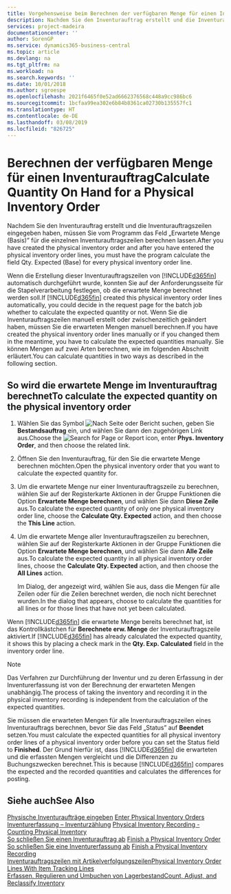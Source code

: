 ```yaml
---
title: Vorgehensweise beim Berechnen der verfügbaren Menge für einen Inventurauftrag
description: Nachdem Sie den Inventurauftrag erstellt und die Inventurauftragszeilen eingegeben haben, müssen Sie vom Programm das Feld „Erwartete Menge (Basis)” für die einzelnen Inventurauftragszeilen berechnen lassen.
services: project-madeira
documentationcenter: ''
author: SorenGP
ms.service: dynamics365-business-central
ms.topic: article
ms.devlang: na
ms.tgt_pltfrm: na
ms.workload: na
ms.search.keywords: ''
ms.date: 10/01/2018
ms.author: sgroespe
ms.openlocfilehash: 2021f6465f0e52ad6662376568c448a9cc986bc6
ms.sourcegitcommit: 1bcfaa99ea302e6b84b8361ca02730b135557fc1
ms.translationtype: HT
ms.contentlocale: de-DE
ms.lasthandoff: 03/08/2019
ms.locfileid: "826725"
---
```

# <a name="calculate-quantity-on-hand-for-a-physical-inventory-order"></a><span data-ttu-id="8a7f1-103">Berechnen der verfügbaren Menge für einen Inventurauftrag</span><span class="sxs-lookup"><span data-stu-id="8a7f1-103">Calculate Quantity On Hand for a Physical Inventory Order</span></span>
<span data-ttu-id="8a7f1-104">Nachdem Sie den Inventurauftrag erstellt und die Inventurauftragszeilen eingegeben haben, müssen Sie vom Programm das Feld „Erwartete Menge (Basis)” für die einzelnen Inventurauftragszeilen berechnen lassen.</span><span class="sxs-lookup"><span data-stu-id="8a7f1-104">After you have created the physical inventory order and after you have entered the physical inventory order lines, you must have the program calculate the field Qty. Expected (Base) for every physical inventory order line.</span></span>  

<span data-ttu-id="8a7f1-105">Wenn die Erstellung dieser Inventurauftragszeilen von [!INCLUDE[d365fin](../../includes/d365fin_md.md)] automatisch durchgeführt wurde, konnten Sie auf der Anforderungsseite für die Stapelverarbeitung festlegen, ob die erwartete Menge berechnet werden soll.</span><span class="sxs-lookup"><span data-stu-id="8a7f1-105">If [!INCLUDE[d365fin](../../includes/d365fin_md.md)] created this physical inventory order lines automatically, you could decide in the request page for the batch job whether to calculate the expected quantity or not.</span></span> <span data-ttu-id="8a7f1-106">Wenn Sie die Inventurauftragszeilen manuell erstellt oder zwischenzeitlich geändert haben, müssen Sie die erwarteten Mengen manuell berechnen.</span><span class="sxs-lookup"><span data-stu-id="8a7f1-106">If you have created the physical inventory order lines manually or if you changed them in the meantime, you have to calculate the expected quantities manually.</span></span> <span data-ttu-id="8a7f1-107">Sie können Mengen auf zwei Arten berechnen, wie im folgenden Abschnitt erläutert.</span><span class="sxs-lookup"><span data-stu-id="8a7f1-107">You can calculate quantities in two ways as described in the following section.</span></span>  

## <a name="to-calculate-the-expected-quantity-on-the-physical-inventory-order"></a><span data-ttu-id="8a7f1-108">So wird die erwartete Menge im Inventurauftrag berechnet</span><span class="sxs-lookup"><span data-stu-id="8a7f1-108">To calculate the expected quantity on the physical inventory order</span></span>  

1.  <span data-ttu-id="8a7f1-109">Wählen Sie das Symbol ![Nach Seite oder Bericht suchen](../../media/ui-search/search_small.png "Symbol „Nach Seite oder Bericht suchen”"), geben Sie **Bestandsauftrag** ein, und wählen Sie dann den zugehörigen Link aus.</span><span class="sxs-lookup"><span data-stu-id="8a7f1-109">Choose the ![Search for Page or Report](../../media/ui-search/search_small.png "Search for Page or Report icon") icon, enter **Phys. Inventory Order**, and then choose the related link.</span></span>  
2.  <span data-ttu-id="8a7f1-110">Öffnen Sie den Inventurauftrag, für den Sie die erwartete Menge berechnen möchten.</span><span class="sxs-lookup"><span data-stu-id="8a7f1-110">Open the physical inventory order that you want to calculate the expected quantity for.</span></span>  
3.  <span data-ttu-id="8a7f1-111">Um die erwartete Menge nur einer Inventurauftragszeile zu berechnen, wählen Sie auf der Registerkarte Aktionen in der Gruppe Funktionen die Option **Erwartete Menge berechnen**, und wählen Sie dann **Diese Zeile** aus.</span><span class="sxs-lookup"><span data-stu-id="8a7f1-111">To calculate the expected quantity of only one physical inventory order line, choose the **Calculate Qty. Expected** action, and then choose the **This Line** action.</span></span>  
4.  <span data-ttu-id="8a7f1-112">Um die erwartete Menge aller Inventurauftragszeilen zu berechnen, wählen Sie auf der Registerkarte Aktionen in der Gruppe Funktionen die Option **Erwartete Menge berechnen**, und wählen Sie dann **Alle Zeile** aus.</span><span class="sxs-lookup"><span data-stu-id="8a7f1-112">To calculate the expected quantity in all physical inventory order lines, choose the **Calculate Qty. Expected** action, and then choose the **All Lines** action.</span></span>  

    <span data-ttu-id="8a7f1-113">Im Dialog, der angezeigt wird, wählen Sie aus, dass die Mengen für alle Zeilen oder für die Zeilen berechnet werden, die noch nicht berechnet wurden.</span><span class="sxs-lookup"><span data-stu-id="8a7f1-113">In the dialog that appears, choose to calculate the quantities for all lines or for those lines that have not yet been calculated.</span></span>  

<span data-ttu-id="8a7f1-114">Wenn [!INCLUDE[d365fin](../../includes/d365fin_md.md)] die erwartete Menge bereits berechnet hat, ist das Kontrollkästchen für **Berechnete erw. Menge** der Inventurauftragszeile aktiviert.</span><span class="sxs-lookup"><span data-stu-id="8a7f1-114">If [!INCLUDE[d365fin](../../includes/d365fin_md.md)] has already calculated the expected quantity, it shows this by placing a check mark in the **Qty. Exp. Calculated** field in the inventory order line.</span></span>  

> [!NOTE]  
>  <span data-ttu-id="8a7f1-115">Das Verfahren zur Durchführung der Inventur und zu deren Erfassung in der Inventurerfassung ist von der Berechnung der erwarteten Mengen unabhängig.</span><span class="sxs-lookup"><span data-stu-id="8a7f1-115">The process of taking the inventory and recording it in the physical inventory recording is independent from the calculation of the expected quantities.</span></span>  

<span data-ttu-id="8a7f1-116">Sie müssen die erwarteten Mengen für alle Inventurauftragszeilen eines Inventurauftrags berechnen, bevor Sie das Feld „Status” auf **Beendet** setzen.</span><span class="sxs-lookup"><span data-stu-id="8a7f1-116">You must calculate the expected quantities for all physical inventory order lines of a physical inventory order before you can set the Status field to **Finished**.</span></span> <span data-ttu-id="8a7f1-117">Der Grund hierfür ist, dass [!INCLUDE[d365fin](../../includes/d365fin_md.md)] die erwarteten und die erfassten Mengen vergleicht und die Differenzen zu Buchungszwecken berechnet.</span><span class="sxs-lookup"><span data-stu-id="8a7f1-117">This is because [!INCLUDE[d365fin](../../includes/d365fin_md.md)] compares the expected and the recorded quantities and calculates the differences for posting.</span></span>  

## <a name="see-also"></a><span data-ttu-id="8a7f1-118">Siehe auch</span><span class="sxs-lookup"><span data-stu-id="8a7f1-118">See Also</span></span>  
 <span data-ttu-id="8a7f1-119">[Physische Inventuraufträge eingeben](how-to-enter-physical-inventory-orders.md) </span><span class="sxs-lookup"><span data-stu-id="8a7f1-119">[Enter Physical Inventory Orders](how-to-enter-physical-inventory-orders.md) </span></span>  
 <span data-ttu-id="8a7f1-120">[Inventurerfassung – Inventurzählung](physical-inventory-recording-counting-physical-inventory.md) </span><span class="sxs-lookup"><span data-stu-id="8a7f1-120">[Physical Inventory Recording - Counting Physical Inventory](physical-inventory-recording-counting-physical-inventory.md) </span></span>  
 <span data-ttu-id="8a7f1-121">[So schließen Sie einen Inventurauftrag ab](how-to-finish-a-physical-inventory-order.md) </span><span class="sxs-lookup"><span data-stu-id="8a7f1-121">[Finish a Physical Inventory Order](how-to-finish-a-physical-inventory-order.md) </span></span>  
 <span data-ttu-id="8a7f1-122">[So schließen Sie eine Inventurerfassung ab](how-to-finish-a-physical-inventory-recording.md) </span><span class="sxs-lookup"><span data-stu-id="8a7f1-122">[Finish a Physical Inventory Recording](how-to-finish-a-physical-inventory-recording.md) </span></span>  
 [<span data-ttu-id="8a7f1-123">Inventurauftragszeilen mit Artikelverfolgungszeilen</span><span class="sxs-lookup"><span data-stu-id="8a7f1-123">Physical Inventory Order Lines With Item Tracking Lines</span></span>](physical-inventory-order-lines-with-item-tracking-lines.md)  
 [<span data-ttu-id="8a7f1-124">Erfassen, Regulieren und Umbuchen von Lagerbestand</span><span class="sxs-lookup"><span data-stu-id="8a7f1-124">Count, Adjust, and Reclassify Inventory</span></span>](../../inventory-how-count-adjust-reclassify.md)
